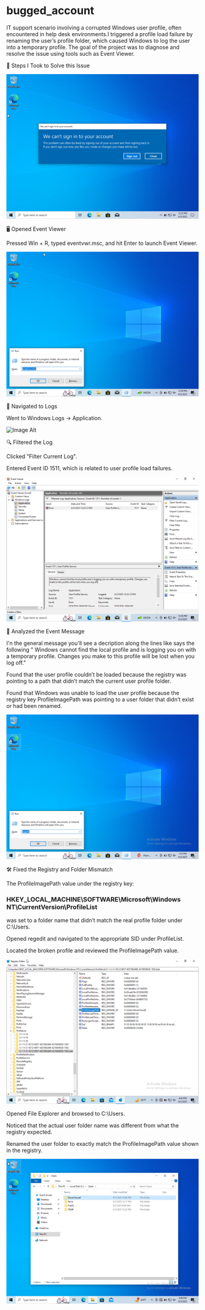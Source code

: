 # bugged_account
IT support scenario involving a corrupted Windows user profile, often encountered in help desk environments.I triggered a profile load failure by renaming the user’s profile folder, which caused Windows to log the user into a temporary profile.  The goal of the project was to diagnose and resolve the issue using tools such as Event Viewer.

🧪 Steps I Took to Solve this Issue

 ![Image Alt](https://github.com/FernandoAdames/bugged_account/blob/15604dea85fc71a53daad5c10282a699a013ea58/01_cant_sign_in.png)


🖥️ Opened Event Viewer

Pressed Win + R, typed eventvwr.msc, and hit Enter to launch Event Viewer.

 ![Image Alt](https://github.com/FernandoAdames/bugged_account/blob/15604dea85fc71a53daad5c10282a699a013ea58/02_even_viewer_command.png)

📂 Navigated to Logs

Went to Windows Logs → Application.

 ![Image Alt](https://github.com/FernandoAdames/bugged_account/blob/15604dea85fc71a53daad5c10282a699a013ea58/03_Filtering_Logs.pngl)

🔍 Filtered the Log

Clicked "Filter Current Log".

Entered Event ID 1511, which is related to user profile load failures.

 ![Image Alt](https://github.com/FernandoAdames/bugged_account/blob/15604dea85fc71a53daad5c10282a699a013ea58/04_logs.png)

🧠 Analyzed the Event Message

I'n the general message you'll see a decription along the lines like says the following 
" Windows cannot find the local profile and is logging you on with a temporary profile. Changes you make to this profile will be lost when you log off." 

Found that the user profile couldn’t be loaded because the registry was pointing to a path that didn’t match the current user profile folder.

Found that Windows was unable to load the user profile because the registry key ProfileImagePath was pointing to a user folder that didn’t exist or had been renamed.

 ![Image Alt](https://github.com/FernandoAdames/bugged_account/blob/15604dea85fc71a53daad5c10282a699a013ea58/05_regedit.png)

🛠️ Fixed the Registry and Folder Mismatch

The ProfileImagePath value under the registry key:

### HKEY_LOCAL_MACHINE\SOFTWARE\Microsoft\Windows NT\CurrentVersion\ProfileList

was set to a folder name that didn’t match the real profile folder under C:\Users.

Opened regedit and navigated to the appropriate SID under ProfileList.

Located the broken profile and reviewed the ProfileImagePath value.

 ![Image Alt](https://github.com/FernandoAdames/bugged_account/blob/15604dea85fc71a53daad5c10282a699a013ea58/06_profile_image_path.png)

Opened File Explorer and browsed to C:\Users.

Noticed that the actual user folder name was different from what the registry expected.

Renamed the user folder to exactly match the ProfileImagePath value shown in the registry.

 ![Image Alt](https://github.com/FernandoAdames/bugged_account/blob/e9204d87d93e62cc77f0733bba0d3dc10a2daee3/07_user_path.png)


